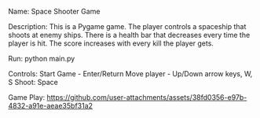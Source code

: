 Name: Space Shooter Game

Description: This is a Pygame game. The player controls a spaceship that shoots at enemy ships. There is a health bar that decreases every time the player is hit. The score increases with every kill the player gets. 

Run: python main.py

Controls: Start Game - Enter/Return
          Move player - Up/Down arrow keys, W, S
          Shoot: Space

Game Play:
https://github.com/user-attachments/assets/38fd0356-e97b-4832-a91e-aeae35bf31a2

